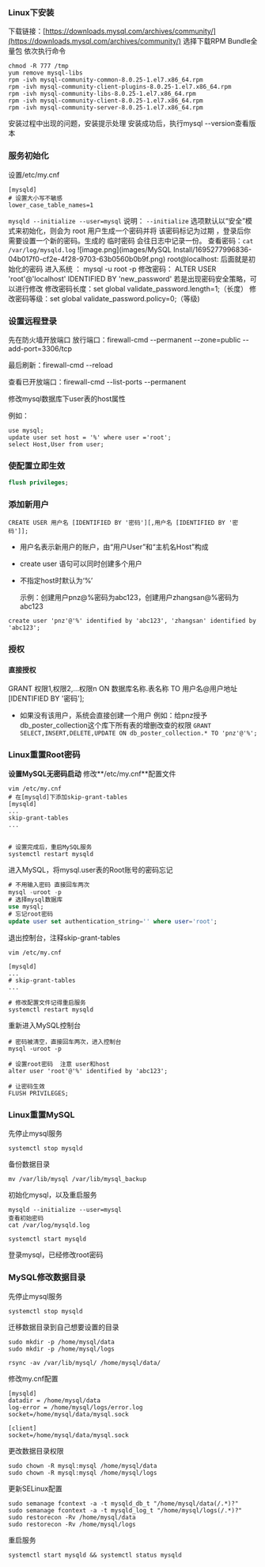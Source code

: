 ### Linux下安装
下载链接：[https://downloads.mysql.com/archives/community/](https://downloads.mysql.com/archives/community/)
选择下载RPM Bundle全量包
依次执行命令

```shell
chmod -R 777 /tmp
yum remove mysql-libs
rpm -ivh mysql-community-common-8.0.25-1.el7.x86_64.rpm
rpm -ivh mysql-community-client-plugins-8.0.25-1.el7.x86_64.rpm
rpm -ivh mysql-community-libs-8.0.25-1.el7.x86_64.rpm
rpm -ivh mysql-community-client-8.0.25-1.el7.x86_64.rpm
rpm -ivh mysql-community-server-8.0.25-1.el7.x86_64.rpm
```

安装过程中出现的问题，安装提示处理
安装成功后，执行mysql --version查看版本

### 服务初始化

设置/etc/my.cnf

```shell
[mysqld]
# 设置大小写不敏感
lower_case_table_names=1
```

`mysqld --initialize --user=mysql`
说明： `--initialize` 选项默认以“安全”模式来初始化，则会为 root 用户生成一个密码并将 该密码标记为过期 ，登录后你需要设置一个新的密码。生成的 临时密码 会往日志中记录一份。
查看密码：`cat /var/log/mysqld.log`
![image.png](images/MySQL Install/1695277996836-04b017f0-cf2e-4f28-9703-63b0560b0b9f.png)
root@localhost: 后面就是初始化的密码
进入系统 ： mysql -u root -p 
修改密码： ALTER USER 'root'@'localhost' IDENTIFIED BY 'new_password' 
若是出现密码安全策略，可以进行修改
	修改密码长度：set global validate_password.length=1;（长度）
	修改密码等级：set global validate_password.policy=0;（等级)

### 设置远程登录
先在防火墙开放端口 
放行端口：firewall-cmd --permanent --zone=public --add-port=3306/tcp 

最后刷新：firewall-cmd --reload 

查看已开放端口：firewall-cmd --list-ports --permanent

修改mysql数据库下user表的host属性

例如：

```mysql
use mysql; 
update user set host = '%' where user ='root';
select Host,User from user; 
```

### 使配置立即生效
```sql
flush privileges;
```

### 添加新用户
```mysql
CREATE USER 用户名 [IDENTIFIED BY '密码'][,用户名 [IDENTIFIED BY '密码']];
```
- 用户名表示新用户的账户，由“用户User”和“主机名Host”构成

- create user 语句可以同时创建多个用户

- 不指定host时默认为‘%’

  示例：创建用户pnz@%密码为abc123，创建用户zhangsan@%密码为abc123

```mysql
create user 'pnz'@'%' identified by 'abc123', 'zhangsan' identified by 'abc123';
```
### 授权
#### 直接授权
GRANT 权限1,权限2,…权限n ON 数据库名称.表名称 TO 用户名@用户地址 [IDENTIFIED BY '密码']; 
- 如果没有该用户，系统会直接创建一个用户
例如：给pnz授予db_poster_collection这个库下所有表的增删改查的权限
`GRANT SELECT,INSERT,DELETE,UPDATE ON db_poster_collection.* TO 'pnz'@'%';`

### Linux重置Root密码
**设置MySQL无密码启动**
修改**/etc/my.cnf**配置文件
```shell
vim /etc/my.cnf
# 在[mysqld]下添加skip-grant-tables
[mysqld]
...
skip-grant-tables
...


# 设置完成后，重启MySQL服务
systemctl restart mysqld
```
进入MySQL，将mysql.user表的Root账号的密码忘记
```sql
# 不用输入密码 直接回车两次
mysql -uroot -p
# 选择mysql数据库
use mysql;
# 忘记root密码
update user set authentication_string='' where user='root';
```
退出控制台，注释skip-grant-tables
```shell
vim /etc/my.cnf

[mysqld]
...
# skip-grant-tables
...

# 修改配置文件记得重启服务
systemctl restart mysqld
```
重新进入MySQL控制台
```shell
# 密码被清空，直接回车两次，进入控制台
mysql -uroot -p

# 设置root密码  注意 user和host
alter user 'root'@'%' identified by 'abc123';

# 让密码生效
FLUSH PRIVILEGES;
```

### Linux重置MySQL

先停止mysql服务

```shell
systemctl stop mysqld
```

备份数据目录

```shell
mv /var/lib/mysql /var/lib/mysql_backup
```

初始化mysql，以及重启服务

```shell
mysqld --initialize --user=mysql
查看初始密码
cat /var/log/mysqld.log

systemctl start mysqld
```

登录mysql，已经修改root密码

### MySQL修改数据目录

先停止mysql服务

```shell
systemctl stop mysqld
```

迁移数据目录到自己想要设置的目录

```shell
sudo mkdir -p /home/mysql/data
sudo mkdir -p /home/mysql/logs

rsync -av /var/lib/mysql/ /home/mysql/data/
```

修改my.cnf配置

```shell
[mysqld]
datadir = /home/mysql/data
log-error = /home/mysql/logs/error.log
socket=/home/mysql/data/mysql.sock

[client]
socket=/home/mysql/data/mysql.sock
```

更改数据目录权限

```shell
sudo chown -R mysql:mysql /home/mysql/data
sudo chown -R mysql:mysql /home/mysql/logs
```

更新SELinux配置

```shell
sudo semanage fcontext -a -t mysqld_db_t "/home/mysql/data(/.*)?"
sudo semanage fcontext -a -t mysqld_log_t "/home/mysql/logs(/.*)?"
sudo restorecon -Rv /home/mysql/data
sudo restorecon -Rv /home/mysql/logs
```

重启服务

```shell
systemctl start mysqld && systemctl status mysqld
```



